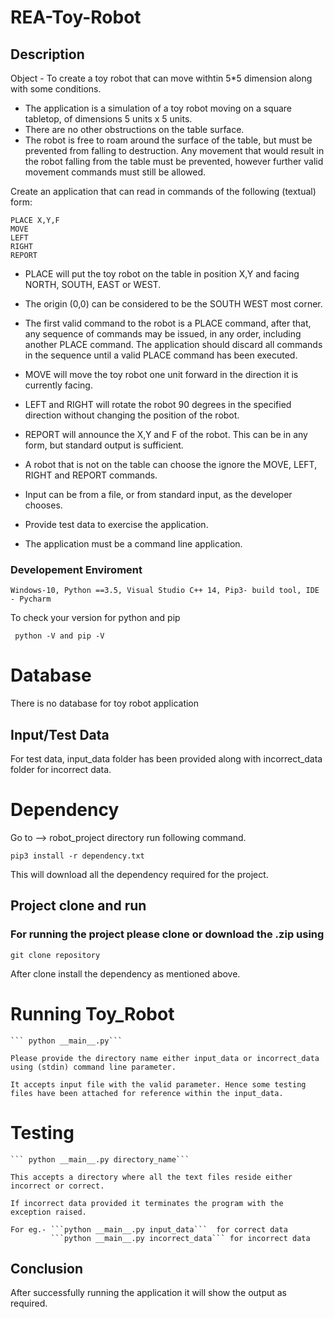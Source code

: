 # REA-Toy-Robot

## Description 
  
  Object - To create a toy robot that can move withtin 5*5 dimension along with some conditions.

- The application is a simulation of a toy robot moving on a square tabletop,
  of dimensions 5 units x 5 units.
- There are no other obstructions on the table surface.
- The robot is free to roam around the surface of the table, but must be
  prevented from falling to destruction. Any movement that would result in the
  robot falling from the table must be prevented, however further valid
  movement commands must still be allowed.

Create an application that can read in commands of the following (textual) form:

    PLACE X,Y,F
    MOVE
    LEFT
    RIGHT
    REPORT

- PLACE will put the toy robot on the table in position X,Y and facing NORTH,
  SOUTH, EAST or WEST.
- The origin (0,0) can be considered to be the SOUTH WEST most corner.
- The first valid command to the robot is a PLACE command, after that, any
  sequence of commands may be issued, in any order, including another PLACE
  command. The application should discard all commands in the sequence until
  a valid PLACE command has been executed.
- MOVE will move the toy robot one unit forward in the direction it is
  currently facing.
- LEFT and RIGHT will rotate the robot 90 degrees in the specified direction
  without changing the position of the robot.
- REPORT will announce the X,Y and F of the robot. This can be in any form,
  but standard output is sufficient.

- A robot that is not on the table can choose the ignore the MOVE, LEFT, RIGHT
  and REPORT commands.
- Input can be from a file, or from standard input, as the developer chooses.
- Provide test data to exercise the application.
- The application must be a command line application.

  
### Developement Enviroment
  
   ```Windows-10, Python ==3.5, Visual Studio C++ 14, Pip3- build tool, IDE - Pycharm```
   
   To check your version for python and pip
   
   ``` python -V and pip -V```

# Database 
  There is no database for toy robot application
  
## Input/Test Data
  For test data, input_data folder has been provided along with incorrect_data folder for incorrect data.
  
# Dependency 
  
  Go to --> robot_project directory run following command.

  ```pip3 install -r dependency.txt ```

  This will download all the dependency required for the project.
  
## Project clone and run
  
### For running the project please clone or download the .zip using

  ```git clone repository```
  
  After clone install the dependency as mentioned above.
  
# Running Toy_Robot

    ``` python __main__.py```

    Please provide the directory name either input_data or incorrect_data using (stdin) command line parameter.

    It accepts input file with the valid parameter. Hence some testing files have been attached for reference within the input_data.
    

# Testing

    ``` python __main__.py directory_name```

    This accepts a directory where all the text files reside either incorrect or correct.

    If incorrect data provided it terminates the program with the exception raised.

    For eg.- ```python __main__.py input_data```  for correct data
             ```python __main__.py incorrect_data``` for incorrect data
    
## Conclusion
   
   After successfully running the application it will show the output as required.
